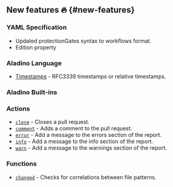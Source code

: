 ## New features :fire: {#new-features}

### YAML Specification

- Updated protectionGates syntax to workflows format.
- Edition property

### Aladino Language

- [Timestamps](/use-cases/timestamps/timestamps) - RFC3339 timestamps or relative timestamps.

### Aladino Built-ins

### Actions

- [`close`](/guides/built-ins#close) - Closes a pull request.
- [`comment`](/guides/built-ins#comment) - Adds a comment to the pull request.
- [`error`](/guides/built-ins#error) - Add a message to the errors section of the report.
- [`info`](/guides/built-ins#info) - Add a message to the info section of the report.
- [`warn`](/guides/built-ins#warn) - Add a message to the warnings section of the report.

### Functions

- [`changed`](/guides/built-ins#changed) - Checks for correlations between file patterns.
